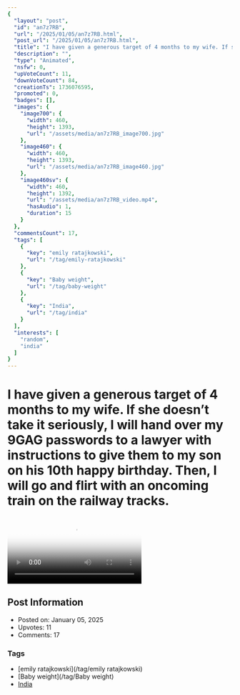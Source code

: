 ```yaml
---
{
  "layout": "post",
  "id": "an7z7RB",
  "url": "/2025/01/05/an7z7RB.html",
  "post_url": "/2025/01/05/an7z7RB.html",
  "title": "I have given a generous target of 4 months to my wife. If she doesn’t take it seriously, I will hand over my 9GAG passwords to a lawyer with instructions to give them to my son on his 10th happy birthday. Then, I will go and flirt with an oncoming train on the railway tracks.",
  "description": "",
  "type": "Animated",
  "nsfw": 0,
  "upVoteCount": 11,
  "downVoteCount": 84,
  "creationTs": 1736076595,
  "promoted": 0,
  "badges": [],
  "images": {
    "image700": {
      "width": 460,
      "height": 1393,
      "url": "/assets/media/an7z7RB_image700.jpg"
    },
    "image460": {
      "width": 460,
      "height": 1393,
      "url": "/assets/media/an7z7RB_image460.jpg"
    },
    "image460sv": {
      "width": 460,
      "height": 1392,
      "url": "/assets/media/an7z7RB_video.mp4",
      "hasAudio": 1,
      "duration": 15
    }
  },
  "commentsCount": 17,
  "tags": [
    {
      "key": "emily ratajkowski",
      "url": "/tag/emily-ratajkowski"
    },
    {
      "key": "Baby weight",
      "url": "/tag/baby-weight"
    },
    {
      "key": "India",
      "url": "/tag/india"
    }
  ],
  "interests": [
    "random",
    "india"
  ]
}
---
```


# I have given a generous target of 4 months to my wife. If she doesn’t take it seriously, I will hand over my 9GAG passwords to a lawyer with instructions to give them to my son on his 10th happy birthday. Then, I will go and flirt with an oncoming train on the railway tracks.

<video controls playsinline loop poster="/assets/media/an7z7RB_image460.jpg">
  <source src="/assets/media/an7z7RB_video.mp4" type="video/mp4">
  Your browser does not support the video tag.
</video>

## Post Information

- Posted on: January 05, 2025
- Upvotes: 11
- Comments: 17

### Tags

- [emily ratajkowski](/tag/emily ratajkowski)
- [Baby weight](/tag/Baby weight)
- [India](/tag/India)
